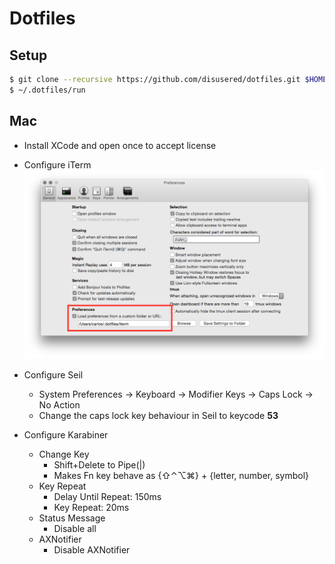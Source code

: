 # Dotfiles

## Setup

```bash
$ git clone --recursive https://github.com/disusered/dotfiles.git $HOME/.dotfiles
$ ~/.dotfiles/run
```

## Mac

- Install XCode and open once to accept license

- Configure iTerm
  ![iTerm2 Configuration](https://raw.githubusercontent.com/disusered/dotfiles/docs/images/iterm.png "iTerm2 Configuration")

- Configure Seil
  - System Preferences → Keyboard → Modifier Keys → Caps Lock → No Action
  - Change the caps lock key behaviour in Seil to keycode **53**

- Configure Karabiner
  - Change Key
    - Shift+Delete to Pipe(|)
    - Makes Fn key behave as {⇧⌃⌥⌘} + {letter, number, symbol}
  - Key Repeat
    - Delay Until Repeat: 150ms
    - Key Repeat: 20ms
  - Status Message
    - Disable all
  - AXNotifier
    - Disable AXNotifier
